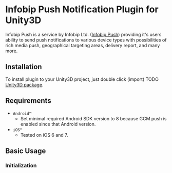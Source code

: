 Infobip Push Notification Plugin for Unity3D
============================================

Infobip Push is a service by Infobip Ltd. ([Infobip Push](https://push.infobip.com)) providing it's users ability to send push notifications to various device types with possibilities of rich media push, geographical targeting areas, delivery report, and many more.

Installation
------------

To install plugin to your Unity3D project, just double click (import) TODO [Unity3D package](https://push.infobip.com/manual/unity3d/CentiliUnity.unitypackage "Download Infobip Push for Unity3D").

Requirements
------------

* `Android™`
	* Set minimal required Android SDK version to 8 because GCM push is enabled since that Android version.
* `iOS™`
	* Tested on iOS 6 and 7.

Basic Usage
-----------

### Initialization

